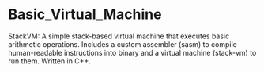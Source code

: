# Basic_Virtual_Machine
StackVM: A simple stack-based virtual machine that executes basic arithmetic operations. Includes a custom assembler (sasm) to compile human-readable instructions into binary and a virtual machine (stack-vm) to run them. Written in C++.
